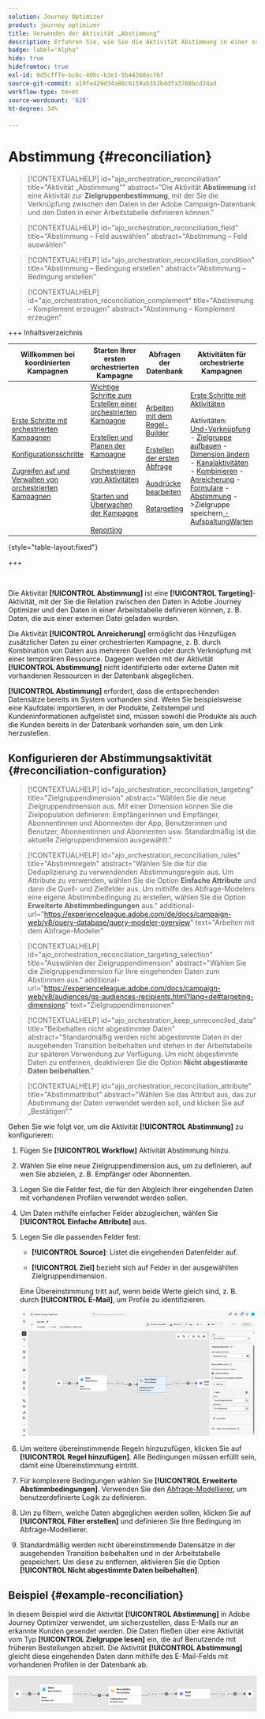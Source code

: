 ```yaml
---
solution: Journey Optimizer
product: journey optimizer
title: Verwenden der Aktivität „Abstimmung“
description: Erfahren Sie, wie Sie die Aktivität Abstimmung in einer orchestrierten Kampagne verwenden
badge: label="Alpha"
hide: true
hidefromtoc: true
exl-id: 0d5cfffe-bc6c-40bc-b3e1-5b44368ac76f
source-git-commit: a19fe429d34a88c6159ab3b2b4dfa3768bcd24ad
workflow-type: tm+mt
source-wordcount: '628'
ht-degree: 34%

---
```


# Abstimmung {#reconciliation}

>[!CONTEXTUALHELP]
>id="ajo_orchestration_reconciliation"
>title="Aktivität „Abstimmung“"
>abstract="Die Aktivität **Abstimmung** ist eine Aktivität zur **Zielgruppenbestimmung**, mit der Sie die Verknüpfung zwischen den Daten in der Adobe Campaign-Datenbank und den Daten in einer Arbeitstabelle definieren können."

>[!CONTEXTUALHELP]
>id="ajo_orchestration_reconciliation_field"
>title="Abstimmung – Feld auswählen"
>abstract="Abstimmung – Feld auswählen"

>[!CONTEXTUALHELP]
>id="ajo_orchestration_reconciliation_condition"
>title="Abstimmung – Bedingung erstellen"
>abstract="Abstimmung – Bedingung erstellen"

>[!CONTEXTUALHELP]
>id="ajo_orchestration_reconciliation_complement"
>title="Abstimmung – Komplement erzeugen"
>abstract="Abstimmung – Komplement erzeugen"


+++ Inhaltsverzeichnis

| Willkommen bei koordinierten Kampagnen | Starten Ihrer ersten orchestrierten Kampagne | Abfragen der Datenbank | Aktivitäten für orchestrierte Kampagnen |
|---|---|---|---|
| [Erste Schritte mit orchestrierten Kampagnen](../gs-orchestrated-campaigns.md)<br/><br/>[Konfigurationsschritte](../configuration-steps.md)<br/><br/>[Zugreifen auf und Verwalten von orchestrierten Kampagnen](../access-manage-orchestrated-campaigns.md) | [Wichtige Schritte zum Erstellen einer orchestrierten Kampagne](../gs-campaign-creation.md)<br/><br/>[Erstellen und Planen der Kampagne](../create-orchestrated-campaign.md)<br/><br/>[Orchestrieren von Aktivitäten](../orchestrate-activities.md)<br/><br/>[Starten und Überwachen der Kampagne](../start-monitor-campaigns.md)<br/><br/>[Reporting](../reporting-campaigns.md) | [Arbeiten mit dem Regel-Builder](../orchestrated-rule-builder.md)<br/><br/>[Erstellen der ersten Abfrage](../build-query.md)<br/><br/>[Ausdrücke bearbeiten](../edit-expressions.md)<br/><br/>[Retargeting](../retarget.md) | [Erste Schritte mit Aktivitäten](about-activities.md)<br/><br/>Aktivitäten:<br/>[Und-Verknüpfung](and-join.md) - [Zielgruppe aufbauen](build-audience.md) - [Dimension ändern](change-dimension.md) - [Kanalaktivitäten](channels.md) - [Kombinieren](combine.md) - [Anreicherung](deduplication.md) - [Formulare](enrichment.md) - [Abstimmung](fork.md) <b>[ ](reconciliation.md)</b> [ ](save-audience.md) [ ](split.md) ->Zielgruppe speichern[ -AufspaltungWarten](wait.md) |

{style="table-layout:fixed"}

+++

<br/>

Die Aktivität **[!UICONTROL Abstimmung]** ist eine **[!UICONTROL Targeting]**-Aktivität, mit der Sie die Relation zwischen den Daten in Adobe Journey Optimizer und den Daten in einer Arbeitstabelle definieren können, z. B. Daten, die aus einer externen Datei geladen wurden.

Die Aktivität **[!UICONTROL Anreicherung]** ermöglicht das Hinzufügen zusätzlicher Daten zu einer orchestrierten Kampagne, z. B. durch Kombination von Daten aus mehreren Quellen oder durch Verknüpfung mit einer temporären Ressource. Dagegen werden mit der Aktivität **[!UICONTROL Abstimmung]** nicht identifizierte oder externe Daten mit vorhandenen Ressourcen in der Datenbank abgeglichen.

**[!UICONTROL Abstimmung]** erfordert, dass die entsprechenden Datensätze bereits im System vorhanden sind. Wenn Sie beispielsweise eine Kaufdatei importieren, in der Produkte, Zeitstempel und Kundeninformationen aufgelistet sind, müssen sowohl die Produkte als auch die Kunden bereits in der Datenbank vorhanden sein, um den Link herzustellen.

## Konfigurieren der Abstimmungsaktivität {#reconciliation-configuration}

>[!CONTEXTUALHELP]
>id="ajo_orchestration_reconciliation_targeting"
>title="Zielgruppendimension"
>abstract="Wählen Sie die neue Zielgruppendimension aus. Mit einer Dimension können Sie die Zielpopulation definieren: Empfängerinnen und Empfänger, Abonnentinnen und Abonnenten der App, Benutzerinnen und Benutzer, Abonnentinnen und Abonnenten usw. Standardmäßig ist die aktuelle Zielgruppendimension ausgewählt."

>[!CONTEXTUALHELP]
>id="ajo_orchestration_reconciliation_rules"
>title="Abstimmregeln"
>abstract="Wählen Sie die für die Deduplizierung zu verwendenden Abstimmungsregeln aus. Um Attribute zu verwenden, wählen Sie die Option **Einfache Attribute** und dann die Quell- und Zielfelder aus. Um mithilfe des Abfrage-Modelers eine eigene Abstimmbedingung zu erstellen, wählen Sie die Option **Erweiterte Abstimmbedingungen** aus."
>additional-url="https://experienceleague.adobe.com/de/docs/campaign-web/v8/query-database/query-modeler-overview" text="Arbeiten mit dem Abfrage-Modeler"

>[!CONTEXTUALHELP]
>id="ajo_orchestration_reconciliation_targeting_selection"
>title="Auswählen der Zielgruppendimension"
>abstract="Wählen Sie die Zielgruppendimension für Ihre eingehenden Daten zum Abstimmen aus."
>additional-url="https://experienceleague.adobe.com/docs/campaign-web/v8/audiences/gs-audiences-recipients.html?lang=de#targeting-dimensions" text="Zielgruppendimensionen"

>[!CONTEXTUALHELP]
>id="ajo_orchestration_keep_unreconciled_data"
>title="Beibehalten nicht abgestimmter Daten"
>abstract="Standardmäßig werden nicht abgestimmte Daten in der ausgehenden Transition beibehalten und stehen in der Arbeitstabelle zur späteren Verwendung zur Verfügung. Um nicht abgestimmte Daten zu entfernen, deaktivieren Sie die Option **Nicht abgestimmte Daten beibehalten**."

>[!CONTEXTUALHELP]
>id="ajo_orchestration_reconciliation_attribute"
>title="Abstimmattribut"
>abstract="Wählen Sie das Attribut aus, das zur Abstimmung der Daten verwendet werden soll, und klicken Sie auf „Bestätigen“."

Gehen Sie wie folgt vor, um die Aktivität **[!UICONTROL Abstimmung]** zu konfigurieren:

1. Fügen Sie **[!UICONTROL Workflow]** Aktivität Abstimmung hinzu.

1. Wählen Sie eine neue Zielgruppendimension aus, um zu definieren, auf wen Sie abzielen, z. B. Empfänger oder Abonnenten.

1. Legen Sie die Felder fest, die für den Abgleich Ihrer eingehenden Daten mit vorhandenen Profilen verwendet werden sollen.

1. Um Daten mithilfe einfacher Felder abzugleichen, wählen Sie **[!UICONTROL Einfache Attribute]** aus.

1. Legen Sie die passenden Felder fest:

   * **[!UICONTROL Source]**: Listet die eingehenden Datenfelder auf.

   * **[!UICONTROL Ziel]** bezieht sich auf Felder in der ausgewählten Zielgruppendimension.

   Eine Übereinstimmung tritt auf, wenn beide Werte gleich sind, z. B. durch **[!UICONTROL E-Mail]**, um Profile zu identifizieren.

   ![](../assets/workflow-reconciliation-criteria.png)

1. Um weitere übereinstimmende Regeln hinzuzufügen, klicken Sie auf **[!UICONTROL Regel hinzufügen]**. Alle Bedingungen müssen erfüllt sein, damit eine Übereinstimmung eintritt.

1. Für komplexere Bedingungen wählen Sie **[!UICONTROL Erweiterte Abstimmbedingungen]**. Verwenden Sie den [Abfrage-Modellierer](../orchestrated-rule-builder.md), um benutzerdefinierte Logik zu definieren.

1. Um zu filtern, welche Daten abgeglichen werden sollen, klicken Sie auf **[!UICONTROL Filter erstellen]** und definieren Sie Ihre Bedingung im Abfrage-Modellierer.

1. Standardmäßig werden nicht übereinstimmende Datensätze in der ausgehenden Transition beibehalten und in der Arbeitstabelle gespeichert. Um diese zu entfernen, aktivieren Sie die Option **[!UICONTROL Nicht abgestimmte Daten beibehalten]**.

## Beispiel {#example-reconciliation}

In diesem Beispiel wird die Aktivität **[!UICONTROL Abstimmung]** in Adobe Journey Optimizer verwendet, um sicherzustellen, dass E-Mails nur an erkannte Kunden gesendet werden. Die Daten fließen über eine Aktivität vom Typ **[!UICONTROL Zielgruppe lesen]** ein, die auf Benutzende mit früheren Bestellungen abzielt. Die Aktivität **[!UICONTROL Abstimmung]** gleicht diese eingehenden Daten dann mithilfe des E-Mail-Felds mit vorhandenen Profilen in der Datenbank ab.

![](../assets/workflow-reconciliation-sample-1.0.png)
